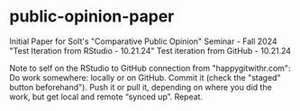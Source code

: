 # public-opinion-paper
Initial Paper for Solt's "Comparative Public Opinion" Seminar - Fall 2024
"Test Iteration from RStudio - 10.21.24"
Test iteration from GitHub - 10.21.24

Note to self on the RStudio to GitHub connection from "happygitwithr.com": 
Do work somewhere: locally or on GitHub. Commit it (check the "staged" button beforehand"). 
Push it or pull it, depending on where you did the work, but get local and remote “synced up”. Repeat.

